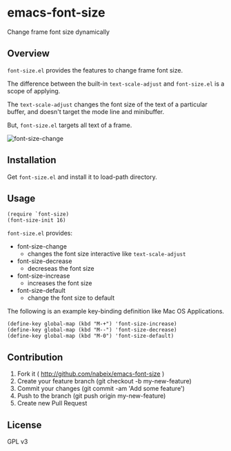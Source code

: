 # emacs-font-size
Change frame font size dynamically

## Overview

`font-size.el` provides the features to change frame font size.

The difference between the built-in `text-scale-adjust` and `font-size.el` is a scope of applying.

The `text-scale-adjust` changes the font size of the text of a particular buffer, and doesn't target the mode line and minibuffer.

But, `font-size.el` targets all text of a frame.

![font-size-change](images/font-size-change.gif)

## Installation

Get `font-size.el` and install it to load-path directory.

## Usage

```
(require `font-size)
(font-size-init 16)
```

`font-size.el` provides:

* font-size-change
  * changes the font size interactive like `text-scale-adjust`
* font-size-decrease
  * decreseas the font size
* font-size-increase
  * increases the font size
* font-size-default
  * change the font size to default

The following is an example key-binding definition like Mac OS Applications.

```
(define-key global-map (kbd "M-+") 'font-size-increase)
(define-key global-map (kbd "M--") 'font-size-decrease)
(define-key global-map (kbd "M-0") 'font-size-default)
```

## Contribution

1. Fork it ( http://github.com/nabeix/emacs-font-size )
2. Create your feature branch (git checkout -b my-new-feature)
3. Commit your changes (git commit -am 'Add some feature')
4. Push to the branch (git push origin my-new-feature)
5. Create new Pull Request

## License

GPL v3

